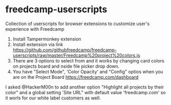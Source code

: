 # freedcamp-userscripts
Collection of userscripts for browser extensions to customize user's experience with Freedcamp

1. Install Tampermonkey extension
2. Install extension via link https://github.com/githubfreedcamp/freedcamp-userscripts/raw/master/Freedcamp%20project%20colors.js
3. There are 3 options to select from and it works by changing card colors on projects board and nside file picker drop down.
4. You have "Select Mode", 'Color Opacity' and "Config" optios when you are on the Project Board https://freedcamp.com/dashboard

I asked @HackerM00n to add another option "Highlight all projects by their color" and a global setting 'Site URL" with default value 'freedcamp.com' so it worls for our white label customers as well.
